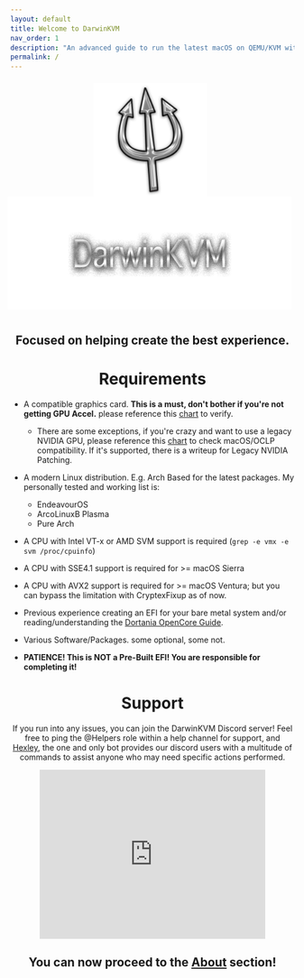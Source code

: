 ```yaml
---
layout: default
title: Welcome to DarwinKVM
nav_order: 1
description: "An advanced guide to run the latest macOS on QEMU/KVM with libvirtd/Virt-Manager, Includes GPU Passthrough, and various write-ups for deep customization."
permalink: /
---
```


<style>
  .alignment_img {
    position: relative;
    top: +7px;
    left: -4px;
  }

  .alignment_img_alt {
    position: relative;
    left: -5px;
    bottom: +10px;
  }
</style>

<p align="center">
  <img src="./assets/DarwinKVMLogo.png" width="40%" height="40%" class="alignment_img">
</p>

<p align="center">
  <img width="650" height="200" src="./assets/HeaderTextOnly.png" class="alignment_img_alt">
</p>

<h2 align="center">Focused on helping create the best experience.</h2>

<h1 align="center">Requirements</h1>

* A compatible graphics card. <b>This is a must, don't bother if you're not getting GPU Accel.</b> please reference this <a href="docs/11-GPUSupport/01-AMD">chart</a> to verify.
  * There are some exceptions, if you're crazy and want to use a legacy NVIDIA GPU, please reference this <a href="docs/11-GPUSupport/02-NVIDIA">chart</a> to check macOS/OCLP compatibility. If it's supported, there is a writeup for Legacy NVIDIA Patching.

* A modern Linux distribution. E.g. Arch Based for the latest packages. My personally tested and working list is:
  * EndeavourOS
  * ArcoLinuxB Plasma
  * Pure Arch

* A CPU with Intel VT-x or AMD SVM support is required (`grep -e vmx -e svm /proc/cpuinfo`)

* A CPU with SSE4.1 support is required for >= macOS Sierra

* A CPU with AVX2 support is required for >= macOS Ventura; but you can bypass the limitation with CryptexFixup as of now.

* Previous experience creating an EFI for your bare metal system and/or reading/understanding the [Dortania OpenCore Guide](https://dortania.github.io/OpenCore-Install-Guide/).

* Various Software/Packages. some optional, some not.

* <b>PATIENCE! This is NOT a Pre-Built EFI! You are responsible for completing it!</b>

<h1 align="center">Support</h1>

<p align="center">If you run into any issues, you can join the DarwinKVM Discord server! Feel free to ping the @Helpers role within a help channel for support, and <a href="https://github.com/royalgraphx/Hexley">Hexley</a>, the one and only bot provides our discord users with a multitude of commands to assist anyone who may need specific actions performed.</p>

<div style="display: flex; justify-content: center; align-items: center;">
    <iframe src="https://discord.com/widget?id=1131552514412654683&theme=dark" width="400" height="300" allowtransparency="true" frameborder="0" sandbox="allow-popups allow-popups-to-escape-sandbox allow-same-origin allow-scripts"></iframe>
</div>

<h2 align="center">You can now proceed to the <a href="docs/01-About.html">About</a> section!</h2>